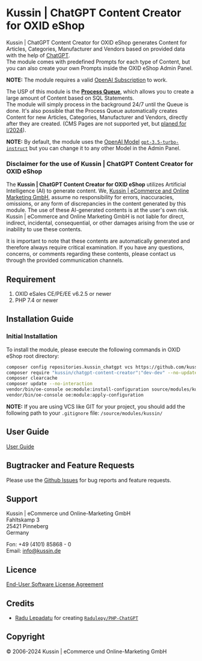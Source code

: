 # Kussin | ChatGPT Content Creator for OXID eShop

Kussin | ChatGPT Content Creator for OXID eShop generates Content for Articles, Categories, Manufacturer and Vendors 
based on provided data with the help of [ChatGPT](https://chat.openai.com/).<br>
The module comes with predefined Prompts for each type of Content, but you can also create your own Prompts inside the
OXID eShop Admin Panel.

**NOTE:** The module requires a valid [OpenAI Subscription](https://platform.openai.com/) to work.

The USP of this module is the [**Process Queue**](https://github.com/kussin/OxidChatGptContentCreator/blob/dev/USER_GUIDE.md#process-queue), 
which allows you to create a large amount of Content based on SQL Statements.<br>
The module will simply process in the background 24/7 until the Queue is done. It's also possible that the Process Queue
automatically creates Content for new Articles, Categories, Manufacturer and Vendors, directly after they are created.
(CMS Pages are not supported yet, but [planed for I/2024](https://github.com/kussin/OxidChatGptContentCreator/issues/8)).

**NOTE:** By default, the module uses the [OpenAI Model](https://platform.openai.com/docs/models) [`gpt-3.5-turbo-instruct`](https://platform.openai.com/docs/models/gpt-3-5) 
but you can change it to any other Model in the Admin Panel.

### Disclaimer for the use of Kussin | ChatGPT Content Creator for OXID eShop

The **Kussin | ChatGPT Content Creator for OXID eShop** utilizes Artificial Intelligence (AI) to generate content. 
We, [Kussin | eCommerce and Online Marketing GmbH](https://www.kussin.de/), assume no responsibility for errors, 
inaccuracies, omissions, or any form of discrepancies in the content generated by this module. The use of these 
AI-generated contents is at the user's own risk. Kussin | eCommerce and Online Marketing GmbH is not liable for direct, 
indirect, incidental, consequential, or other damages arising from the use or inability to use these contents.

It is important to note that these contents are automatically generated and therefore always require critical 
examination. If you have any questions, concerns, or comments regarding these contents, please contact us through the 
provided communication channels.

## Requirement

1. OXID eSales CE/PE/EE v6.2.5 or newer
2. PHP 7.4 or newer

## Installation Guide

### Initial Installation

To install the module, please execute the following commands in OXID eShop root directory:

   ```bash
   composer config repositories.kussin_chatgpt vcs https://github.com/kussin/OxidChatGptContentCreator.git
   composer require "kussin/chatgpt-content-creator":"dev-dev" --no-update
   composer clearcache
   composer update --no-interaction
   vendor/bin/oe-console oe:module:install-configuration source/modules/kussin/chatgpt-content-creator/
   vendor/bin/oe-console oe:module:apply-configuration
   ```

**NOTE:** If you are using VCS like GIT for your project, you should add the following path to your `.gitignore` file:
`/source/modules/kussin/`

## User Guide

[User Guide](USER_GUIDE.md)

## Bugtracker and Feature Requests

Please use the [Github Issues](https://github.com/kussin/OxidChatGptContentCreator/issues) for bug reports and feature requests.

## Support

Kussin | eCommerce und Online-Marketing GmbH<br>
Fahltskamp 3<br>
25421 Pinneberg<br>
Germany

Fon: +49 (4101) 85868 - 0<br>
Email: info@kussin.de

## Licence

[End-User Software License Agreement](LICENSE.md)

## Credits

* [Radu Lepadatu](https://github.com/Radulepy) for creating [`Radulepy/PHP-ChatGPT`](hhttps://github.com/Radulepy/PHP-ChatGPT/)

## Copyright

&copy; 2006-2024 Kussin | eCommerce und Online-Marketing GmbH